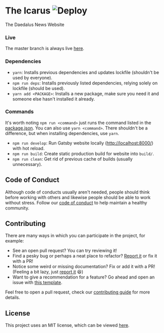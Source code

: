 # The Icarus ![Deploy](https://github.com/huntercsblog/huntercsblog.github.io/workflows/Deployment/badge.svg)

The Daedalus News Website

### Live

The master branch is always live [here](https://huntercsblog.github.io/).

### Dependencies

- `yarn`: Installs previous dependencies and updates lockfile (shouldn't be used by everyone).
- `npm run deps`: Installs previously listed dependencies, relying solely on lockfile (should be used).
- `yarn add <PACKAGE>`: Installs a new package, make sure you need it and someone else hasn't installed it already.

### Commands

It's worth noting `npm run <command>` just runs the command listed in the [package.json](../package.json). You can also use `yarn <command>`. There shouldn't be a difference, but when installing dependencies, use `yarn`.

- `npm run develop`: Run Gatsby website locally ([http://localhost:8000/](http://localhost:8000/)) with hot reload.
- `npm run build`: Create static production build for website into `build/`.
- `npm run clean`: Get rid of previous cache of builds (usually unnecessary).

## Code of Conduct

  Although code of conducts usually aren't needed, people should think before working with others and likewise people
  should be able to work without stress. Follow our [code of conduct](./CODE_OF_CONDUCT.md) to help maintain a healthy community.

## Contributing

  There are many ways in which you can participate in the project, for example:

  - See an open pull request? You can try reviewing it!
  - Find a pesky bug or perhaps a neat place to refactor? [Report it](https://github.com/huntercsblog/huntercsblog.github.io/issues/new?assignees=&labels=&template=bug_report.md&title=) or fix it with a PR!
  - Notice some weird or missing documentation? Fix or add it with a PR! (Feeling a bit lazy, just [report it](https://github.com/huntercsblog/huntercsblog.github.io/issues/new?assignees=&labels=&template=bug_report.md&title=) :satisfied:)
  - Want to give a recommendation for a feature? Go ahead and open an issue with [this template](https://github.com/huntercsblog/huntercsblog.github.io/issues/new?assignees=&labels=&template=feature_request.md&title=).

  Feel free to open a pull request, check our [contributing guide](./CONTRIBUTING.md) for more details.

## License

  This project uses an MIT license, which can be viewed [here](./LICENSE).
